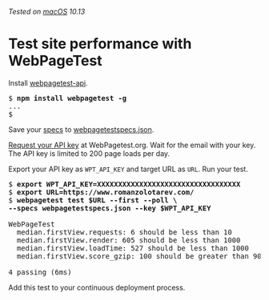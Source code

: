 _Tested on [macOS](/macos/) 10.13_

# Test site performance with WebPageTest

Install [webpagetest-api](https://github.com/marcelduran/webpagetest-api).

<pre>
$ <b>npm install webpagetest -g</b>
...
$
</pre>

Save your
[specs](https://github.com/marcelduran/webpagetest-api/wiki/Test-Specs)
to [webpagetestspecs.json](/webpagetestspecs.json).

[Request your API key](https://www.webpagetest.org/getkey.php) at
WebPagetest.org. Wait for the email with your key. The API key is limited
to 200 page loads per day.

Export your API key as `WPT_API_KEY` and target URL as `URL`. Run your
test.

<pre>
$ <b>export WPT_API_KEY=XXXXXXXXXXXXXXXXXXXXXXXXXXXXXXXXXX</b>
$ <b>export URL=https://www.romanzolotarev.com/</b>
$ <b>webpagetest test $URL --first --poll \
--specs webpagetestspecs.json --key $WPT_API_KEY</b>

WebPageTest
  median.firstView.requests: 6 should be less than 10
  median.firstView.render: 605 should be less than 1000
  median.firstView.loadTime: 527 should be less than 1000
  median.firstView.score_gzip: 100 should be greater than 90

4 passing (6ms)
</pre>

Add this test to your continuous deployment process.
